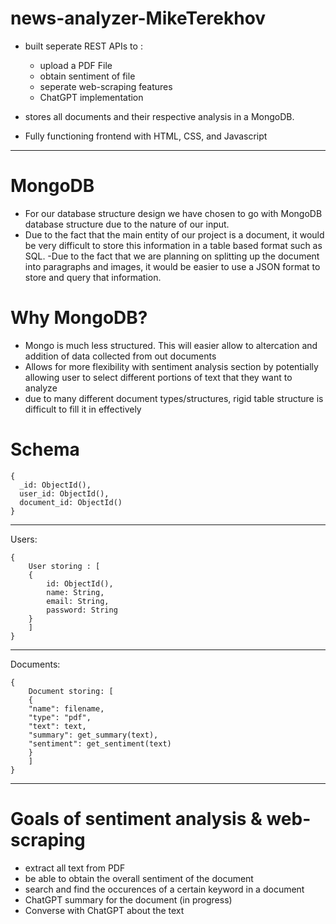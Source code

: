 # news-analyzer-MikeTerekhov
- built seperate REST APIs to :
    - upload a PDF File
    - obtain sentiment of file
    - seperate web-scraping features
    - ChatGPT implementation

- stores all documents and their respective analysis in a MongoDB.

- Fully functioning frontend with HTML, CSS, and Javascript
-------------------------------------------------------------------------
# MongoDB

- For our database structure design we have chosen to go with MongoDB database structure due to the nature of our input. 
- Due to the fact that the main entity of our project is a document, it would be very difficult to store this information in a table based format such as SQL. 
-Due to the fact that we are planning on splitting up the document into paragraphs and images, it would be easier to use a JSON format to store and query that information.

# Why MongoDB?

- Mongo is much less structured. This will easier allow to altercation and addition of data collected from out documents
- Allows for more flexibility with sentiment analysis section by potentially allowing user to select different portions of text that they want to analyze
- due to many different document types/structures, rigid table structure is difficult to fill it in effectively

# Schema
```
{
  _id: ObjectId(),
  user_id: ObjectId(),
  document_id: ObjectId()
}
```
--------------------------------
Users:
```
{
    User storing : [
    {
        id: ObjectId(),
        name: String,
        email: String,
        password: String
    }
    ]
}
```
-----------------------------------------------
Documents:
```
{
    Document storing: [
    {   
    "name": filename,
    "type": "pdf",
    "text": text,
    "summary": get_summary(text),
    "sentiment": get_sentiment(text)   
    }
    ]
}
```
-------------------------------------------
# Goals of sentiment analysis & web-scraping
- extract all text from PDF
- be able to obtain the overall sentiment of the document
- search and find the occurences of a certain keyword in a document
- ChatGPT summary for the document (in progress)
- Converse with ChatGPT about the text
